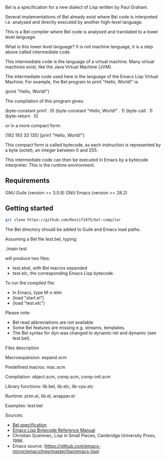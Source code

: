 Bel is a specification for a new dialect of Lisp written by Paul Graham.

Several implementations of Bel already exist where Bel code is interpreted i.e. analysed and directly executed by another high-level language.

This is a Bel compiler where Bel code is analysed and translated to a lower level language.

What is this lower level language?
It is not machine language, it is a step above called intermediate code.

This intermediate code is the language of a virtual machine. 
Many virtual machines exist, like the Java Virtual Machine (JVM).

The intermediate code used here is the language of the Emacs Lisp Virtual Machine.
For example, the Bel program to print "Hello, World!" is:

(print "Hello, World!")

The compilation of this program gives:

(byte-constant prin1 . 0)
(byte-constant "Hello, World!" . 1)
(byte-call . 1)
(byte-return . 0)

or in a more compact form:

[192 193 33 135] [prin1 "Hello, World!"]

This compact form is called bytecode, as each instruction is represented by a byte (octet), an integer between 0 and 255.

This intermediate code can then be executed in Emacs by a bytecode interpreter.
This is the runtime environment.

## Requirements

GNU Guile (version >= 3.0.9)
GNU Emacs (version >= 28.2)

## Getting started

```sh
git clone https://github.com/Restif1975/bel-compiler
```

The Bel directory should be added to Guile and Emacs load paths.

Assuming a Bel file test.bel, typing:

./main test

will produce two files:

- test.ebel, with Bel macros expanded
- test.elc, the corresponding Emacs Lisp bytecode.

To run the compiled file:

- In Emacs, type M-x ielm
- (load "start.el")
- (load "test.elc")

Please note:

- Bel read abbreviations are not available
- Some Bel features are missing e.g. streams, templates.
- The Bel syntax for dyn was changed to dynamic-let and dynamic (see test.bel).

Files description

Macroexpansion: expand.scm

Predefined macros: mac.scm

Compilation: object.scm, comp.scm, comp-init.scm

Library functions: lib.bel, lib.elc, lib-cps.elc

Runtime: prim.el, lib.el, wrapper.el

Examples: test.bel

Sources:
- [Bel specification](http://www.paulgraham.com/bel.html)
- [Emacs Lisp Bytecode Reference Manual](https://rocky.github.io/elisp-bytecode.pdf)
- Christian Queinnec, Lisp in Small Pieces, Cambridge University Press, 1996.
- Emacs source: (https://github.com/emacs-mirror/emacs/tree/master/lisp/emacs-lisp)



















